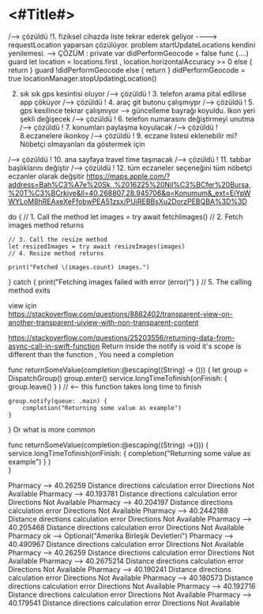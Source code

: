 #  <#Title#>

/--> çözüldü !1. fiziksel cihazda liste tekrar ederek geliyor  ----> requestLocation yaparsan çözülüyor. problem startUpdateLocations kendini yenilemesi. --> ÇÖZÜM :
       private var didPerformGeocode = false
     func (....)
        guard let location = locations.first , location.horizontalAccuracy >= 0
        else
        {
         return
        }
        guard !didPerformGeocode else {
            return
        }
        didPerformGeocode = true
        locationManager.stopUpdatingLocation()
        
        
2. sık sık gps kesintisi oluyor
/--> çözüldü ! 3. telefon arama pital edilirse app çöküyor
/--> çözüldü ! 4. araç git butonu çalışmıypr
/--> çözüldü ! 5. gps kesilince tekrar çalışmıyor --> güncelleme bayrağı koyuldu. Ikon yeri şekli değişecek
/--> çözüldü ! 6. telefon numarasını değiştirmeyi unutma
/--> çözüldü ! 7. konumları paylaşma koyulacak
/--> çözüldü ! 8.eczanelere ikonkoy
/--> çözüldü ! 9. eczane listesi eklenebilir mi? Nöbetçi olmayanları da göstermek için

/--> çözüldü ! 10. ana sayfaya travel time taşınacak
/--> çözüldü ! 11. tabbar başlıklarını değiştir
/--> çözüldü ! 12. tüm eczaneler seçeneğini tüm nöbetçi eczanler olarak değşitir
https://maps.apple.com/?address=Bah%C3%A7e%20Sk.,%2016225%20Nil%C3%BCfer%20Bursa,%20T%C3%BCrkiye&ll=40.268807,28.945706&q=Konumum&_ext=EiYpWWYLoM8hREAxeXeFfobwPEA51zsx/PUiREBBsXu2DorzPEBQBA%3D%3D


do {
    // 1. Call the method
    let images = try await fetchImages()
    // 2. Fetch images method returns
    
    // 3. Call the resize method
    let resizedImages = try await resizeImages(images)
    // 4. Resize method returns
    
    print("Fetched \(images.count) images.")
} catch {
    print("Fetching images failed with error \(error)")
}
// 5. The calling method exits




  view için    
https://stackoverflow.com/questions/8882402/transparent-view-on-another-transparent-uiview-with-non-transparent-content


https://stackoverflow.com/questions/25203556/returning-data-from-async-call-in-swift-function
Return inside the notify is void it's scope is different than the function , You need a completion

func returnSomeValue(completion:@escaping((String) -> ())) {
    let group = DispatchGroup()
    group.enter()
    service.longTimeTofinish(onFinish: { group.leave() } ) // <-- this function takes long time to finish

    group.notify(queue: .main) {
        completion("Returning some value as example")
    }
}
Or what is more common

func returnSomeValue(completion:@escaping((String) ->())) { 
    service.longTimeTofinish(onFinish: { completion("Returning some value as example") } )  
}


Pharmacy --> 40.26259 Distance directions calculation error
 Directions Not Available
Pharmacy --> 40.193781 Distance directions calculation error
 Directions Not Available
Pharmacy --> 40.204197 Distance directions calculation error
 Directions Not Available
Pharmacy --> 40.2442188 Distance directions calculation error
 Directions Not Available
Pharmacy --> 40.205468 Distance directions calculation error
 Directions Not Available
Pharmacy ok --> Optional("Amerika Birleşik Devletleri")
Pharmacy --> 40.490967 Distance directions calculation error
 Directions Not Available
Pharmacy --> 40.26259 Distance directions calculation error
 Directions Not Available
Pharmacy --> 40.2675214 Distance directions calculation error
 Directions Not Available
Pharmacy --> 40.190241 Distance directions calculation error
 Directions Not Available
Pharmacy --> 40.180573 Distance directions calculation error
 Directions Not Available
Pharmacy --> 40.192716 Distance directions calculation error
 Directions Not Available
Pharmacy --> 40.179541 Distance directions calculation error
 Directions Not Available
